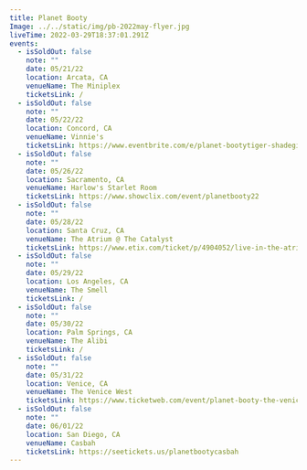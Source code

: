 ```yaml
---
title: Planet Booty
Image: ../../static/img/pb-2022may-flyer.jpg
liveTime: 2022-03-29T18:37:01.291Z
events:
  - isSoldOut: false
    note: ""
    date: 05/21/22
    location: Arcata, CA
    venueName: The Miniplex
    ticketsLink: /
  - isSoldOut: false
    note: ""
    date: 05/22/22
    location: Concord, CA
    venueName: Vinnie's
    ticketsLink: https://www.eventbrite.com/e/planet-bootytiger-shadegigantisjesse-raywell-secluded-tickets-304389756957
  - isSoldOut: false
    note: ""
    date: 05/26/22
    location: Sacramento, CA
    venueName: Harlow's Starlet Room
    ticketsLink: https://www.showclix.com/event/planetbooty22
  - isSoldOut: false
    note: ""
    date: 05/28/22
    location: Santa Cruz, CA
    venueName: The Atrium @ The Catalyst
    ticketsLink: https://www.etix.com/ticket/p/4904052/live-in-the-atriumplanet-booty-santa-cruz-the-catalyst-atrium
  - isSoldOut: false
    note: ""
    date: 05/29/22
    location: Los Angeles, CA
    venueName: The Smell
    ticketsLink: /
  - isSoldOut: false
    note: ""
    date: 05/30/22
    location: Palm Springs, CA
    venueName: The Alibi
    ticketsLink: /
  - isSoldOut: false
    note: ""
    date: 05/31/22
    location: Venice, CA
    venueName: The Venice West
    ticketsLink: https://www.ticketweb.com/event/planet-booty-the-venice-west-tickets/11927505?pl=venicemusic
  - isSoldOut: false
    note: ""
    date: 06/01/22
    location: San Diego, CA
    venueName: Casbah
    ticketsLink: https://seetickets.us/planetbootycasbah
---
```

